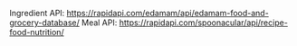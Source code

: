 Ingredient API: https://rapidapi.com/edamam/api/edamam-food-and-grocery-database/
Meal API: https://rapidapi.com/spoonacular/api/recipe-food-nutrition/